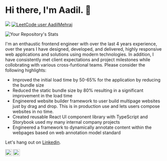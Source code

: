 # Hi there, I'm Aadil.  👋

![](https://komarev.com/ghpvc/?username=AadilMehrajBhat&label=Views)   [![LeetCode user AadilMehraj](https://img.shields.io/badge/dynamic/json?style=flat&labelColor=black&color=%23ffa116&label=Solved&query=solved&url=https%3A%2F%2Fleetcode-badge.vercel.app%2Fapi%2Fusers%2FAadilMehraj&logo=leetcode&logoColor=yellow)](https://leetcode.com/AadilMehraj/)  

![Your Repository's Stats](https://github-readme-stats.vercel.app/api/top-langs/?username=AadilMehrajBhat&layout=compact&theme=blue-green)

I'm an enthaustic frontend engineer with over the last 4 years experience, over the years I have designed, developed, and delivered, highly responsive web applications and solutions using modern technologies.  In addition, I have consistently met client expectations and project milestones while collobrating with various cross-funtional teams. Please consider the following highlights:

- Improved the initial load time by 50-65% for the application by reducing the bundle size
- Reduced the static bundle size by 80% resulting in a significant improvement in the load time
- Engineered website builder framework to user build multipage websites just by drag and drop. This is in production use and lets users compose websites in no time.
- Created reusable React UI component library with TypeScript and Storybook used my many internal company projects
- Engineered a framework to dynamically annotate content within the webpages based on web annotation model standard

Let's hang out on [Linkedin](https://www.linkedin.com/in/aadilmehraj).

<a href="https://twitter.com/aadilmbhat">
  <img align="left" alt="Aadil Mehraj | Twitter" width="22px" src="https://raw.githubusercontent.com/peterthehan/peterthehan/master/assets/twitter.svg" />
</a>
<a href="https://www.linkedin.com/in/aadilmehraj">
  <img align="left" alt="Abhishek's LinkedIN" width="22px" src="https://raw.githubusercontent.com/peterthehan/peterthehan/master/assets/linkedin.svg" />
</a>


<!--
**AadilMehrajBhat/AadilMehrajBhat** is a ✨ _special_ ✨ repository because its `README.md` (this file) appears on your GitHub profile.

Here are some ideas to get you started:

- 🔭 I’m currently working on ...
- 🌱 I’m currently learning ...
- 👯 I’m looking to collaborate on ...
- 🤔 I’m looking for help with ...
- 💬 Ask me about ...
- 📫 How to reach me: ...
- 😄 Pronouns: ...
- ⚡ Fun fact: ...
-->
